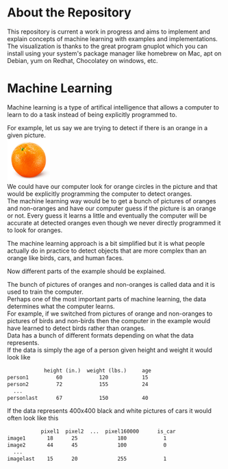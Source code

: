 # About the Repository

This repository is current a work in progress and aims to implement and explain
  concepts of machine learning with examples and implementations.  
The visualization is thanks to the great program gnuplot which you can install
  using your system's package manager like homebrew on Mac, apt on Debian, yum
  on Redhat, Chocolatey on windows, etc.

# Machine Learning

Machine learning is a type of artifical intelligence that allows
  a computer to learn to do a task instead of being explicitly
  programmed to.  

For example, let us say we are trying to detect if there is an orange
  in a given picture.  
<img src="images/orange.jpg" alt="image not found" style="width: 100px; height: 100px;">  
We could have our computer look for orange circles in the picture and
  that would be explicitly programming the computer to detect oranges.  
The machine learning way would be to get a bunch of pictures of oranges
  and non-oranges and have our computer guess if the picture is an
  orange or not. Every guess it learns a little and eventually
  the computer will be accurate at detected oranges even though we
  never directly programmed it to look for oranges.

The machine learning approach is a bit simplified but it is what
  people actually do in practice to detect objects that are more
  complex than an orange like birds, cars, and human faces.  

Now different parts of the example should be explained.  

The bunch of pictures of oranges and non-oranges is called data
  and it is used to train the computer.  
Perhaps one of the most important parts of machine learning, the
  data determines what the computer learns.  
For example, if we switched from pictures of orange and non-oranges
  to pictures of birds and non-birds then the computer in the example
  would have learned to detect birds rather than oranges.  
Data has a bunch of different formats depending on what the data
  represents.  
If the data is simply the age of a person given height and weight
  it would look like  
```
            height (in.)  weight (lbs.)     age
person1         60            120           15
person2         72            155           24
  ...
personlast      67            150           40

```
If the data represents 400x400 black and white pictures of cars it
  would often look like this  
```
           pixel1  pixel2  ...  pixel160000      is_car
image1       18      25             180            1
image2       44      45             100            0
  ...
imagelast    15      20             255            1
```
